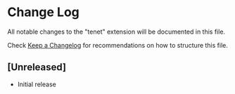 # Change Log

All notable changes to the "tenet" extension will be documented in this file.

Check [Keep a Changelog](http://keepachangelog.com/) for recommendations on how to structure this file.

## [Unreleased]

- Initial release